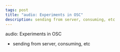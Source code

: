 ```yaml
---
tags: post
title: "audio: Experiments in OSC"
description: sending from server, consuming, etc
---
```



audio: Experiments in OSC

* sending from server, consuming, etc
